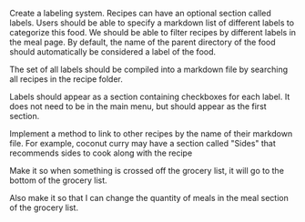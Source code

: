 Create a labeling system. Recipes can have an optional section called labels. Users should be able to specify a markdown list of different labels to categorize this food. We should be able to filter recipes by different labels in the meal page. By default, the name of the parent directory of the food should automatically be considered a label of the food.

The set of all labels should be compiled into a markdown file by searching all recipes in the recipe folder.

Labels should appear as a section containing checkboxes for each label. It does not need to be in the main menu, but should appear as the first section.

Implement a method to link to other recipes by the name of their markdown file. For example, coconut curry may have a section called "Sides" that recommends sides to cook along with the recipe

Make it so when something is crossed off the grocery list, it will go to the bottom of the grocery list.

Also make it so that I can change the quantity of meals in the meal section of the grocery list.
